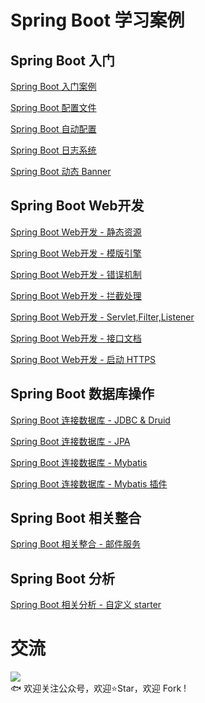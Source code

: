 # Spring Boot 学习案例
## Spring Boot 入门
[Spring Boot 入门案例](https://github.com/niumoo/springboot/tree/master/springboot-hello)

[Spring Boot 配置文件](https://github.com/niumoo/springboot/tree/master/springboot-properties)

[Spring Boot 自动配置](https://github.com/niumoo/springboot/tree/master/springboot-config)

[Spring Boot 日志系统](https://github.com/niumoo/springboot/tree/master/springboot-logback)

[Spring Boot 动态 Banner](https://github.com/niumoo/springboot/tree/master/springboot-banner)


## Spring Boot Web开发
[Spring Boot Web开发 - 静态资源](https://github.com/niumoo/springboot/tree/master/springboot-web-staticfile)

[Spring Boot Web开发 - 模版引擎](https://github.com/niumoo/springboot/tree/master/springboot-web-template)

[Spring Boot Web开发 - 错误机制](https://github.com/niumoo/springboot/tree/master/springboot-web-error)

[Spring Boot Web开发 - 拦截处理](https://github.com/niumoo/springboot/tree/master/springboot-web-interceptor)

[Spring Boot Web开发 - Servlet,Filter,Listener](https://github.com/niumoo/springboot/tree/master/springboot-web-servlet-filter-listener)

[Spring Boot Web开发 - 接口文档](https://github.com/niumoo/springboot/tree/master/springboot-web-swagger)

[Spring Boot Web开发 - 启动 HTTPS](https://github.com/niumoo/springboot/tree/master/springboot-web-https)

## Spring Boot 数据库操作
[Spring Boot 连接数据库 - JDBC & Druid](https://github.com/niumoo/springboot/tree/master/springboot-data-jdbc)

[Spring Boot 连接数据库 - JPA](https://github.com/niumoo/springboot/tree/master/springboot-data-jpa)

[Spring Boot 连接数据库 - Mybatis](https://github.com/niumoo/springboot/tree/master/springboot-data-mybatis)

[Spring Boot 连接数据库 - Mybatis 插件](https://github.com/niumoo/springboot/tree/master/springboot-data-mybatis-page)

## Spring Boot 相关整合

[Spring Boot 相关整合 - 邮件服务](https://github.com/niumoo/springboot/tree/master/springboot-mail)


## Spring Boot 分析

[Spring Boot 相关分析 - 自定义 starter ](https://github.com/niumoo/springboot/tree/master/springboot-starter)


# 交流
![](https://raw.githubusercontent.com/niumoo/files/master/images/web/wechat.jpg)  
🐟 欢迎关注公众号，欢迎⭐Star️，欢迎 Fork !